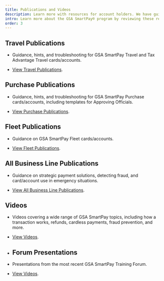 ```yaml
---
title: Publications and Videos
description: Learn more with resources for account holders. We have guides, presentations and publications specific to travel, purchase, fleet and more.
intro: Learn more about the GSA SmartPay® program by reviewing these resources for various stakeholders.
order: 3
---
```


## Travel Publications

- Guidance, hints, and troubleshooting for GSA SmartPay Travel and Tax Advantage Travel cards/accounts.

- [View Travel Publications](/resources/publications/travel).

## Purchase Publications

- Guidance, hints, and troubleshooting for GSA SmartPay Purchase cards/accounts, including templates for Approving Officials.

- [View Purchase Publications](/resources/publications/purchase).

## Fleet Publications

- Guidance on GSA SmartPay Fleet cards/accounts.

- [View Fleet Publications](/resources/publications/fleet).

## All Business Line Publications
- Guidance on strategic payment solutions, detecting fraud, and card/account use in emergency situations.

- [View All Business Line Publications](/resources/publications/all-business-lines).

## Videos
- Videos covering a wide range of GSA SmartPay topics, including how a transaction works, refunds, cardless payments, fraud prevention, and more.

- [View Videos](/resources/publications/videos).

- ## Forum Presentations
- Presentations from the most recent GSA SmartPay Training Forum.

- [View Videos](/resources/publications/forum).
